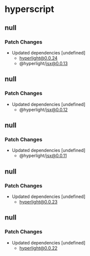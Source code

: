 # hyperscript

## null

### Patch Changes

- Updated dependencies [undefined]
  - hyperlight@0.0.24
  - @hyperlight/jsx@0.0.13

## null

### Patch Changes

- Updated dependencies [undefined]
  - @hyperlight/jsx@0.0.12

## null

### Patch Changes

- Updated dependencies [undefined]
  - @hyperlight/jsx@0.0.11

## null

### Patch Changes

- Updated dependencies [undefined]
  - hyperlight@0.0.23

## null

### Patch Changes

- Updated dependencies [undefined]
  - hyperlight@0.0.22
